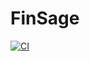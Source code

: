 # FinSage

[![CI](https://github.com/alxCodeAndAI/FinSage/actions/workflows/main.yml/badge.svg?event=create)](https://github.com/alxCodeAndAI/FinSage/actions/workflows/main.yml)

